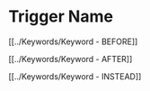 # Trigger Name

[[../Keywords/Keyword - BEFORE]]

[[../Keywords/Keyword - AFTER]]

[[../Keywords/Keyword - INSTEAD]]
